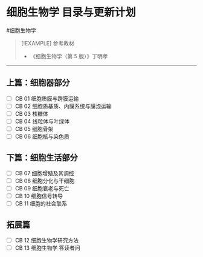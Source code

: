 # 细胞生物学 目录与更新计划
#细胞生物学 

> [!EXAMPLE] 参考教材
> - 《细胞生物学（第 5 版）》丁明孝


---
## 上篇：细胞器部分
- [ ] CB 01 细胞质膜与跨膜运输
- [ ] CB 02 细胞质基质、内膜系统与膜泡运输
- [ ] CB 03 核糖体
- [ ] CB 04 线粒体与叶绿体
- [ ] CB 05 细胞骨架
- [ ] CB 06 细胞核与染色质

## 下篇：细胞生活部分
- [ ] CB 07 细胞增殖及其调控
- [ ] CB 08 细胞分化与干细胞
- [ ] CB 09 细胞衰老与死亡
- [ ] CB 10 细胞信号转导
- [ ] CB 11 细胞的社会联系

## 拓展篇
- [ ] CB 12 细胞生物学研究方法
- [ ] CB 13 细胞生物学 答读者问

